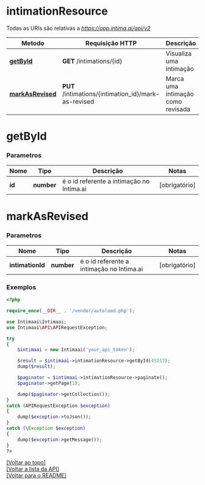 # **intimationResource**

Todas as URIs são relativas a *https://app.intima.ai/api/v2*

Metodo | Requisição HTTP | Descrição
------------- | ------------- | -------------
[**getById**](intimationResource.md#getById) | **GET** /intimations/{id} | Visualiza uma intimação
[**markAsRevised**](intimationResource.md#markAsRevised) | **PUT** /intimations/{intimation_id}/mark-as-revised | Marca uma intimação como revisada

# **getById**

### Parametros

Nome | Tipo | Descrição | Notas
------------- | ------------- | ------------- | -------------
**id** | **number**| é o id referente a intimação no Intima.ai | [obrigatório]

# **markAsRevised**

### Parametros

Nome | Tipo | Descrição | Notas
------------- | ------------- | ------------- | -------------
**intimationId** | **number**| é o id referente a intimação no Intima.ai | [obrigatório]

### Exemplos
```php
<?php

require_once(__DIR__ . '/vendor/autoload.php');

use Intimaai\Intimaai;
use Intimaai\API\APIRequestException;

try 
{
    $intimaai = new Intimaai('your_api_token');

    $result = $intimaai->intimationResource->getById(45217);
    dump($result);

    $paginator = $intimaai->intimationResource->paginate();
    $paginator->getPage(1);

    dump($paginator->getCollection());
}
catch (APIRequestException $exception)
{
    dump($exception->toJson());
}
catch (\Exception $exception)
{
    dump($exception->getMessage());
}
?>
```

[[Voltar ao topo]](#)        
[[Voltar a lista da API]](../../README.md#Documentação-para-os-Endpoints-da-API)    
[[Voltar para o README]](../../README.md#Intima.ai---SDK-NodeJS)

